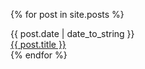 {% for post in site.posts %}
<div class="postlink">
  <div class="postlink-date">
    {{ post.date | date_to_string }}
  </div>
  <div class="postlink-link">
    <a href="{{ post.url | prepend:site.baseurl }}" class="post-title-link">{{ post.title }}</a>
  </div>
</div>
{% endfor %}
